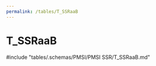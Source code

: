 ```yaml
---
permalink: /tables/T_SSRaaB
---
```

# T\_SSRaaB
<!-- SPDX-License-Identifier: MPL-2.0 -->

<!-- ATTENTION : Ne pas supprimer ou modifier la ligne ci-dessous -->
#include "tables/.schemas/PMSI/PMSI SSR/T_SSRaaB.md"
<!-- ATTENTION : Ne pas supprimer ou modifier la ligne ci-dessus -->
